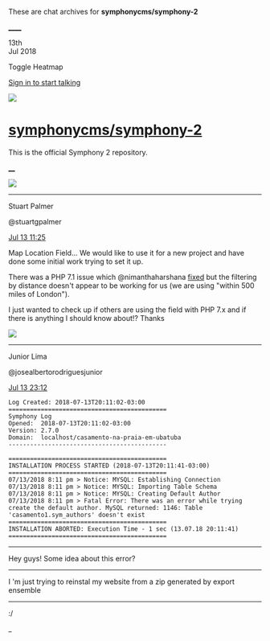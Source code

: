 These are chat archives for **symphonycms/symphony-2**

[__](/symphonycms/symphony-2/archives/2018/07/14)[__](/symphonycms/symphony-2/archives/2018/07/12)

13th  
Jul 2018

Toggle Heatmap

[Sign in to start talking](/login?action=login&button=archive-login)

![](https://avatars-02.gitter.im/group/iv/3/57542c45c43b8c601977197e?s=48)

#  [symphonycms/symphony-2](/symphonycms/symphony-2)

This is the official Symphony 2 repository.

[ __](/orgs/symphonycms/rooms "More symphonycms rooms")

![](https://avatars1.githubusercontent.com/u/825064?v=4&s=30)

____

Stuart Palmer

@stuartgpalmer

[Jul 13
11:25](https://gitter.im/symphonycms/symphony-2?at=5b488c17641ecc065f9f401e)

Map Location Field... We would like to use it for a new project and have done
some initial work trying to set it up.

There was a PHP 7.1 issue which @nimanthaharshana
[fixed](https://github.com/nimanthaharshana/maplocationfield) but the
filtering by distance doesn't appear to be working for us (we are using
"within 500 miles of London").

I just wanted to check up if others are using the field with PHP 7.x and if
there is anything I should know about!? Thanks

![](https://avatars2.githubusercontent.com/u/8875485?v=4&s=30)

____

Junior Lima

@josealbertorodriguesjunior

[Jul 13
23:12](https://gitter.im/symphonycms/symphony-2?at=5b4931cad1428e5aefe65115)

    
    
    Log Created: 2018-07-13T20:11:02-03:00
    ============================================
    Symphony Log
    Opened:  2018-07-13T20:11:02-03:00
    Version: 2.7.0
    Domain:  localhost/casamento-na-praia-em-ubatuba
    --------------------------------------------
    
    ============================================
    INSTALLATION PROCESS STARTED (2018-07-13T20:11:41-03:00)
    ============================================
    07/13/2018 8:11 pm > Notice: MYSQL: Establishing Connection
    07/13/2018 8:11 pm > Notice: MYSQL: Importing Table Schema
    07/13/2018 8:11 pm > Notice: MYSQL: Creating Default Author
    07/13/2018 8:11 pm > Fatal Error: There was an error while trying create the default author. MySQL returned: 1146: Table 'casamento1.sym_authors' doesn't exist
    ============================================
    INSTALLATION ABORTED: Execution Time - 1 sec (13.07.18 20:11:41)
    ============================================

____

Hey guys! Some idea about this error?

____

I 'm just trying to reinstal my website from a zip generated by export
ensemble

____

:/

_

